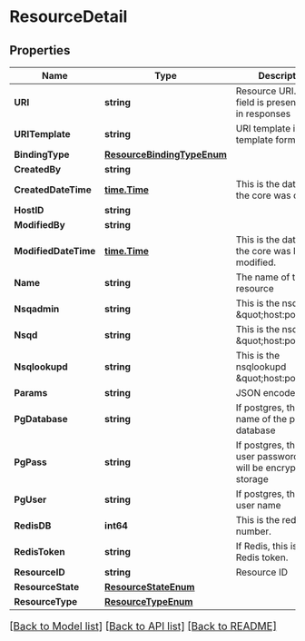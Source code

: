 # ResourceDetail

## Properties

Name | Type | Description | Notes
------------ | ------------- | ------------- | -------------
**URI** | **string** | Resource URI. This field is presented only in responses | [optional] 
**URITemplate** | **string** | URI template in the go template format. | [optional] 
**BindingType** | [**ResourceBindingTypeEnum**](ResourceBindingTypeEnum.md) |  | [optional] 
**CreatedBy** | **string** |  | [optional] 
**CreatedDateTime** | [**time.Time**](time.Time.md) | This is the datetime the core was created | [optional] 
**HostID** | **string** |  | [optional] 
**ModifiedBy** | **string** |  | [optional] 
**ModifiedDateTime** | [**time.Time**](time.Time.md) | This is the datetime the core was last modified. | [optional] 
**Name** | **string** | The name of the resource | [optional] 
**Nsqadmin** | **string** | This is the nsqadmin \&quot;host:port\&quot;. | [optional] 
**Nsqd** | **string** | This is the nsqd \&quot;host:port\&quot;. | [optional] 
**Nsqlookupd** | **string** | This is the nsqlookupd \&quot;host:port\&quot;. | [optional] 
**Params** | **string** | JSON encoded field | [optional] 
**PgDatabase** | **string** | If postgres, this is the name of the postgres database | [optional] 
**PgPass** | **string** | If postgres, this is the user password.  This will be encrypted in storage | [optional] 
**PgUser** | **string** | If postgres, this is the user name | [optional] 
**RedisDB** | **int64** | This is the redis DB number. | [optional] 
**RedisToken** | **string** | If Redis, this is the Redis token. | [optional] 
**ResourceID** | **string** | Resource ID | [optional] 
**ResourceState** | [**ResourceStateEnum**](ResourceStateEnum.md) |  | [optional] 
**ResourceType** | [**ResourceTypeEnum**](ResourceTypeEnum.md) |  | [optional] 

[[Back to Model list]](../README.md#documentation-for-models) [[Back to API list]](../README.md#documentation-for-api-endpoints) [[Back to README]](../README.md)

<style>
     p, ul, ol, li { font-size: 18px !important;}
</style>


